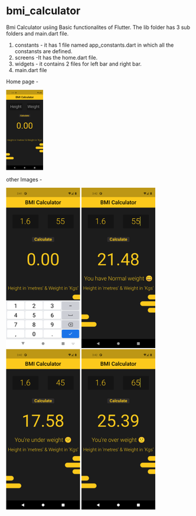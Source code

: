 # bmi_calculator

Bmi Calculator usiing Basic functionalites of Flutter.
The lib folder has 3 sub folders and main.dart file.
1. constants - it has 1 file named app_constants.dart in which all the constansts are defined.
2. screens -It has the home.dart file.
3. widgets - it contains 2 files for left bar and right bar.
4. main.dart file

Home page -

<img src="https://github.com/KingRaizel/bmi-calculator/blob/main/assests/Screenshot_1655028705.png" width="100">

other Images - 

<img src="https://github.com/KingRaizel/bmi-calculator/blob/main/assests/Screenshot_1655028719.png" width="200">
<img src="https://github.com/KingRaizel/bmi-calculator/blob/main/assests/Screenshot_1655028727.png" width="200">
<img src="https://github.com/KingRaizel/bmi-calculator/blob/main/assests/Screenshot_1655028742.png" width="200">
<img src="https://github.com/KingRaizel/bmi-calculator/blob/main/assests/Screenshot_1655028753.png" width = "200">


